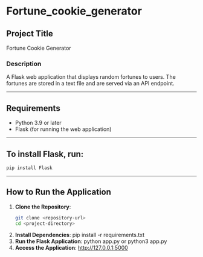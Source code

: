# Fortune_cookie_generator

## Project Title
Fortune Cookie Generator

### Description
A Flask web application that displays random fortunes to users. The fortunes are stored in a text file and are served via an API endpoint.

---

## Requirements
- Python 3.9 or later
- Flask (for running the web application)

---

## To install Flask, run:
    pip install Flask

---

## How to Run the Application
1. **Clone the Repository**:
   ```bash
   git clone <repository-url>
   cd <project-directory>
2. **Install Dependencies**:
   pip install -r requirements.txt
3. **Run the Flask Application**:
   python app.py
    or
   python3 app.py
4. **Access the Application**:
   http://127.0.0.1:5000